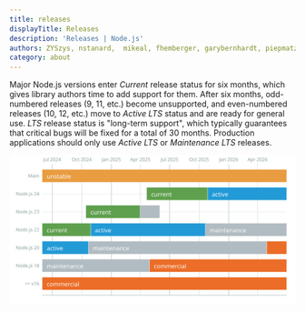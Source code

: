 ```yaml
---
title: releases
displayTitle: Releases
description: 'Releases | Node.js'
authors: ZYSzys, nstanard,  mikeal, fhemberger, garybernhardt, piepmatz, boneskull, bjb568
category: about
---
```


Major Node.js versions enter _Current_ release status for six months, which gives library authors time to add support for them.
After six months, odd-numbered releases (9, 11, etc.) become unsupported, and even-numbered releases (10, 12, etc.) move to _Active LTS_ status and are ready for general use.
_LTS_ release status is "long-term support", which typically guarantees that critical bugs will be fixed for a total of 30 months.
Production applications should only use _Active LTS_ or _Maintenance LTS_ releases.

![Releases](https://raw.githubusercontent.com/nodejs/Release/main/schedule.svg?sanitize=true)
